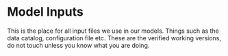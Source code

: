 # Model Inputs

This is the place for all input files we use in our models. Things such as the data catalog, configuration file etc. These are the verified working versions, do not touch unless you know what you are doing.